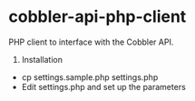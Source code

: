 # cobbler-api-php-client
PHP client to interface with the Cobbler API.

1. Installation
  - cp settings.sample.php settings.php
  - Edit settings.php and set up the parameters

